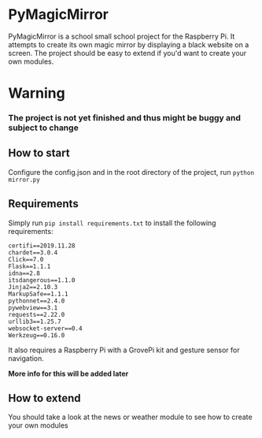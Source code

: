 # PyMagicMirror 

PyMagicMirror is a school small school project for the Raspberry Pi. It attempts to create its own magic mirror by displaying a black website on a screen. The project should be easy to extend if you'd want to create your own modules. 

# Warning
### **The project is not yet finished and thus might be buggy and subject to change**

## How to start
Configure the config.json and in the root directory of the project, run ```python mirror.py```

## Requirements
Simply run ```pip install requirements.txt``` to install the following requirements:
```
certifi==2019.11.28
chardet==3.0.4
Click==7.0
Flask==1.1.1
idna==2.8
itsdangerous==1.1.0
Jinja2==2.10.3
MarkupSafe==1.1.1
pythonnet==2.4.0
pywebview==3.1
requests==2.22.0
urllib3==1.25.7
websocket-server==0.4
Werkzeug==0.16.0
```

It also requires a Raspberry Pi with a GrovePi kit and gesture sensor for navigation.

**More info for this will be added later**

## How to extend
You should take a look at the news or weather module to see how to create your own modules

